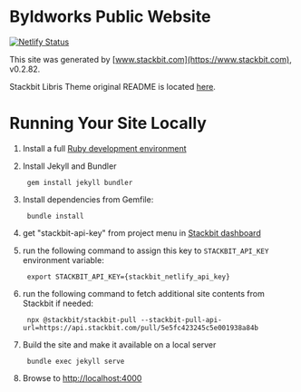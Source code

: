 # Byldworks Public Website

[![Netlify Status](https://api.netlify.com/api/v1/badges/eb1e63bb-3c5b-401c-ab8c-81428bdbaf80/deploy-status)](https://app.netlify.com/sites/byldworks-web-fc423/deploys)

This site was generated by [www.stackbit.com](https://www.stackbit.com), v0.2.82.

Stackbit Libris Theme original README is located [here](./README.theme.md).

# Running Your Site Locally

1. Install a full [Ruby development environment](https://jekyllrb.com/docs/installation/)

1. Install Jekyll and Bundler

        gem install jekyll bundler

1. Install dependencies from Gemfile:

        bundle install

1. get "stackbit-api-key" from project menu in [Stackbit dashboard](https://app.stackbit.com/dashboard)

1. run the following command to assign this key to `STACKBIT_API_KEY` environment variable:

        export STACKBIT_API_KEY={stackbit_netlify_api_key}

1. run the following command to fetch additional site contents from Stackbit if needed:

        npx @stackbit/stackbit-pull --stackbit-pull-api-url=https://api.stackbit.com/pull/5e5fc423245c5e001938a84b

1. Build the site and make it available on a local server

        bundle exec jekyll serve

1. Browse to [http://localhost:4000](http://localhost:4000)
